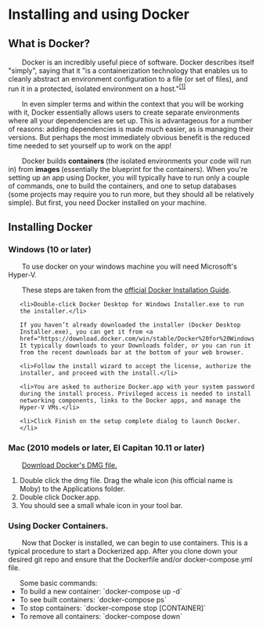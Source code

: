 # Installing and using Docker

## What is Docker?
<style>
p { text-indent: 2em }
</style>
<p> Docker is an incredibly useful piece of software. Docker describes itself "simply", saying that it "is a containerization technology that enables us to cleanly abstract an environment configuration to a file (or set of files), and run it in a protected, isolated environment on a host."<sup><a href="https://runnable.com/docker/what-is-docker">[1]</a></sup> </p>

<p> In even simpler terms and within the context that you will be working with it, Docker essentially allows users to create separate environments where all your dependencies are set up. This is advantageous for a number of reasons: adding dependencies is made much easier, as is managing their versions. But perhaps the most immediately obvious benefit is the reduced time needed to set yourself up to work on the app!
</p>

<p> Docker builds <strong> containers </strong> (the isolated environments your code will run in) from <strong> images </strong>(essentially the blueprint for the containers). When you're setting up an app using Docker, you will typically have to run only a couple of commands, one to build the containers, and one to setup databases (some projects may require you to run more, but they should all be relatively simple). But first, you need Docker installed on your machine.
</p>

## Installing Docker

### Windows (10 or later)

To use docker on your windows machine you will need Microsoft's Hyper-V.

These steps are taken from the <a href="https://runnable.com/docker/install-docker-on-windows-10"> official Docker Installation Guide</a>.

<ol>


    <li>Double-click Docker Desktop for Windows Installer.exe to run the installer.</li>

    If you haven’t already downloaded the installer (Docker Desktop Installer.exe), you can get it from <a href="https://download.docker.com/win/stable/Docker%20for%20Windows%20Installer.exe">download.docker.com</a>. It typically downloads to your Downloads folder, or you can run it from the recent downloads bar at the bottom of your web browser.

    <li>Follow the install wizard to accept the license, authorize the installer, and proceed with the install.</li>

    <li>You are asked to authorize Docker.app with your system password during the install process. Privileged access is needed to install networking components, links to the Docker apps, and manage the Hyper-V VMs.</li>

    <li>Click Finish on the setup complete dialog to launch Docker.</li>

</ol>


### Mac (2010 models or later, El Capitan 10.11 or later)

<a href="https://download.docker.com/mac/stable/Docker.dmg">Download Docker's DMG file.</a>

<ol>
<li>Double click the dmg file. Drag the whale icon (his official name is Moby) to the Applications folder.</li>
<li>Double click Docker.app.</li>
<li>You should see a small whale icon in your tool bar.</li>
</ol>

### Using Docker Containers.

<p> Now that Docker is installed, we can begin to use containers. This is a typical procedure to start a Dockerized app. After you clone down your desired git repo and ensure that the Dockerfile and/or docker-compose.yml file.</p>

<ul>Some basic commands:
 <li>To build a new container: `docker-compose up -d`</li>
 <li>To see built containers: `docker-compose ps`</li>
 <li>To stop containers: `docker-compose stop [CONTAINER]`</li>
 <li>To remove all containers: `docker-compose down`</li>
</ul>
